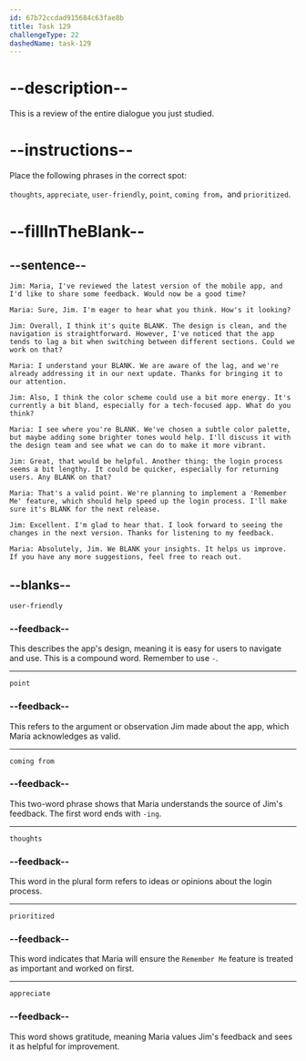 ```yaml
---
id: 67b72ccdad915684c63fae8b
title: Task 129
challengeType: 22
dashedName: task-129
---
```


<!-- REVIEW -->

# --description--

This is a review of the entire dialogue you just studied.

# --instructions--

Place the following phrases in the correct spot:

`thoughts`, `appreciate`, `user-friendly`, `point`, `coming from`，and `prioritized`.

# --fillInTheBlank--

## --sentence--

`Jim: Maria, I've reviewed the latest version of the mobile app, and I'd like to share some feedback. Would now be a good time?`

`Maria: Sure, Jim. I'm eager to hear what you think. How's it looking?`

`Jim: Overall, I think it's quite BLANK. The design is clean, and the navigation is straightforward. However, I've noticed that the app tends to lag a bit when switching between different sections. Could we work on that?`

`Maria: I understand your BLANK. We are aware of the lag, and we're already addressing it in our next update. Thanks for bringing it to our attention.`

`Jim: Also, I think the color scheme could use a bit more energy. It's currently a bit bland, especially for a tech-focused app. What do you think?`

`Maria: I see where you're BLANK. We've chosen a subtle color palette, but maybe adding some brighter tones would help. I'll discuss it with the design team and see what we can do to make it more vibrant.`

`Jim: Great, that would be helpful. Another thing: the login process seems a bit lengthy. It could be quicker, especially for returning users. Any BLANK on that?`

`Maria: That's a valid point. We're planning to implement a 'Remember Me' feature, which should help speed up the login process. I'll make sure it's BLANK for the next release.`

`Jim: Excellent. I'm glad to hear that. I look forward to seeing the changes in the next version. Thanks for listening to my feedback.`

`Maria: Absolutely, Jim. We BLANK your insights. It helps us improve. If you have any more suggestions, feel free to reach out.`

## --blanks--

`user-friendly`

### --feedback--

This describes the app's design, meaning it is easy for users to navigate and use. This is a compound word. Remember to use `-`.

---

`point`

### --feedback--

This refers to the argument or observation Jim made about the app, which Maria acknowledges as valid.

---

`coming from`

### --feedback--

This two-word phrase shows that Maria understands the source of Jim's feedback. The first word ends with `-ing`.

---

`thoughts`

### --feedback--

This word in the plural form refers to ideas or opinions about the login process.

---

`prioritized`

### --feedback--

This word indicates that Maria will ensure the `Remember Me` feature is treated as important and worked on first.

---

`appreciate`

### --feedback--

This word shows gratitude, meaning Maria values Jim's feedback and sees it as helpful for improvement.
